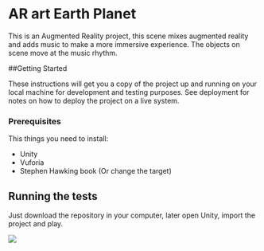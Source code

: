 # AR art Earth Planet

This is an Augmented Reality project, this scene mixes augmented reality and adds music to make a more immersive experience.
The objects on scene move at the music rhythm.

##Getting Started 

These instructions will get you a copy of the project up and running on your local machine for development and testing purposes. See deployment for notes on how to deploy the project on a live system.

### Prerequisites

This things you need to install:
* Unity
* Vuforia
* Stephen Hawking book (Or change the target)

## Running the tests

Just download the repository in your computer, later open Unity, import the project and play.

![](Historia_1.gif)
